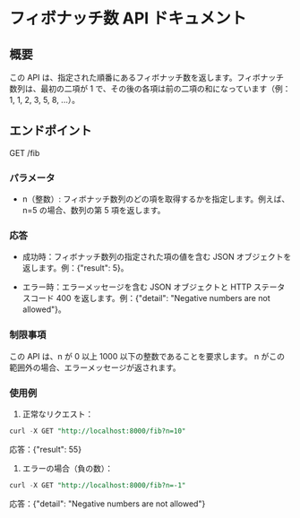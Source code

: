 # フィボナッチ数 API ドキュメント

## 概要

この API は、指定された順番にあるフィボナッチ数を返します。フィボナッチ数列は、最初の二項が 1 で、その後の各項は前の二項の和になっています（例：1, 1, 2, 3, 5, 8, ...）。

## エンドポイント

GET /fib

### パラメータ

- n（整数）: フィボナッチ数列のどの項を取得するかを指定します。例えば、n=5 の場合、数列の第 5 項を返します。

### 応答

- 成功時：フィボナッチ数列の指定された項の値を含む JSON オブジェクトを返します。例：{"result": 5}。

- エラー時：エラーメッセージを含む JSON オブジェクトと HTTP ステータスコード 400 を返します。例：{"detail": "Negative numbers are not allowed"}。

### 制限事項

この API は、n が 0 以上 1000 以下の整数であることを要求します。
n がこの範囲外の場合、エラーメッセージが返されます。

### 使用例

1. 正常なリクエスト：

```sql
curl -X GET "http://localhost:8000/fib?n=10"
```

応答：{"result": 55}

1. エラーの場合（負の数）：

```sql
curl -X GET "http://localhost:8000/fib?n=-1"
```

応答：{"detail": "Negative numbers are not allowed"}
